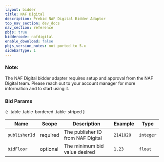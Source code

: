 ```yaml
---
layout: bidder
title: NAF Digital
description: Prebid NAF Digital Bidder Adaptor
top_nav_section: dev_docs
nav_section: reference
pbjs: true
biddercode: nafdigital
enable_download: false
pbjs_version_notes: not ported to 5.x
sidebarType: 1
---
```


### Note:

The NAF Digital bidder adapter requires setup and approval from the NAF Digital team. Please reach out to your account manager for more information and to start using it.

### Bid Params

{: .table .table-bordered .table-striped } 

| Name | Scope | Description | Example | Type |
| ---- | ----- | ----------- | ------- | ---- |
| `publisherId`       | required | The publisher ID from NAF Digital | `2141020` | `integer` |
| `bidFloor`    | optional | The minimum bid value desired      | `1.23`  | `float` |
